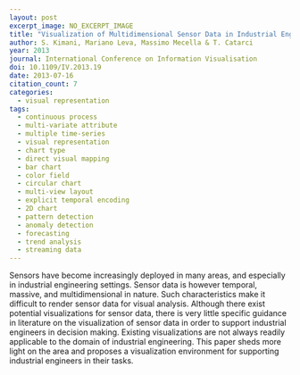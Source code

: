 ```yaml
---
layout: post
excerpt_image: NO_EXCERPT_IMAGE
title: "Visualization of Multidimensional Sensor Data in Industrial Engineering"
author: S. Kimani, Mariano Leva, Massimo Mecella & T. Catarci
year: 2013
journal: International Conference on Information Visualisation
doi: 10.1109/IV.2013.19
date: 2013-07-16
citation_count: 7
categories:
  - visual representation
tags:
  - continuous process
  - multi-variate attribute
  - multiple time-series
  - visual representation
  - chart type
  - direct visual mapping
  - bar chart
  - color field
  - circular chart
  - multi-view layout
  - explicit temporal encoding
  - 2D chart
  - pattern detection
  - anomaly detection
  - forecasting
  - trend analysis
  - streaming data
---
```

Sensors have become increasingly deployed in many areas, and especially in industrial engineering settings. Sensor data is however temporal, massive, and multidimensional in nature. Such characteristics make it difficult to render sensor data for visual analysis. Although there exist potential visualizations for sensor data, there is very little specific guidance in literature on the visualization of sensor data in order to support industrial engineers in decision making. Existing visualizations are not always readily applicable to the domain of industrial engineering. This paper sheds more light on the area and proposes a visualization environment for supporting industrial engineers in their tasks.
